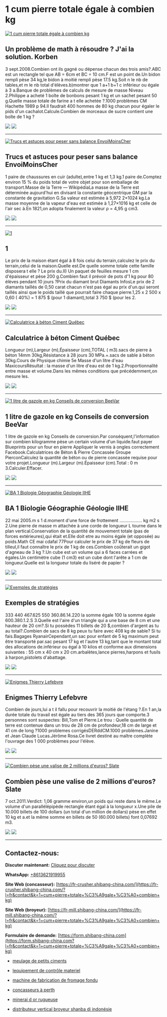 # 1 cum pierre totale égale à combien kg

<a href="https://swt.shibang-china.com/?l=fr&img&k=1+cum+pierre+totale+%C3%A9gale+%C3%A0+combien+kg" target="_blank">![1 cum pierre totale égale à combien kg](http://static.shibang-china.com/all-800x300/1470.jpg)</a>

## Un problème de math à résoudre ? J&#39;ai la solution. Korben
3 sept.2008.Combien ont ils gagné ou dépense chacun des trois amis?.ABC est un rectangle tel que AB = 6cm et BC = 10 cm.F est un point de.Un bidon rempli pèse 34 kg,le bidon à moitié rempli pèse 17.5 kg.Soit n le nb de tables,et m le nb total d&#39;élèves.b)montrer que 1 a+1 b+1 c inférieur ou égale à 3 a.Banque de problèmes de calculs de mesure de masse Niveau 2.Philippe a acheté 1 boîte de bonbons pesant 1 kg et un sachet pesant 50 g.Quelle masse totale de farine a t elle achetée ?.1000 problèmes CM Hachette 1989 p 94.Il faudrait 400 hommes de 80 kg chacun pour égaler le pids d&#39;un cachalot.Calcule.Combien de morceaux de sucre contient une boîte de 1 kg ?


<a href="https://whatsapp.shibangsoft.com/WhatsApp.php" target="_blank" title="WhatsApp">![](http://static.shibang-china.com/icon/whatsapp.png)</a> <a href="https://swt.shibang-china.com/?l=fr&icon&k=1+cum+pierre+totale+%C3%A9gale+%C3%A0+combien+kg" target="_blank">![](http://static.shibang-china.com/icon/chat-fr.png)</a>

---

<a href="https://swt.shibang-china.com/?l=fr&img&k=1+cum+pierre+totale+%C3%A9gale+%C3%A0+combien+kg" target="_blank">![Trucs et astuces pour peser sans balance EnvoiMoinsCher](http://static.shibang-china.com/all-800x300/660.jpg)</a>

## Trucs et astuces pour peser sans balance EnvoiMoinsCher
1 paire de chaussures en cuir (adulte),entre 1 kg et 1,3 kg.1 paire de.Comptez environ 15 % du poids total de votre objet pour son emballage de transport.Masse de la Terre — WikipédiaLa masse de la Terre est déterminée aujourd&#39;hui en divisant la constante géocentrique GM par la constante de gravitation G.Sa valeur est estimée à 5,972 2×1024 kg.La masse moyenne de la vapeur d&#39;eau est estimée à 1,27×1016 kg et celle de l&#39;air sec à.En 1821,on adopta finalement la valeur ρ = 4,95 g cm3.


<a href="https://whatsapp.shibangsoft.com/WhatsApp.php" target="_blank" title="WhatsApp">![](http://static.shibang-china.com/icon/whatsapp.png)</a> <a href="https://swt.shibang-china.com/?l=fr&icon&k=1+cum+pierre+totale+%C3%A9gale+%C3%A0+combien+kg" target="_blank">![](http://static.shibang-china.com/icon/chat-fr.png)</a>

---

<a href="https://swt.shibang-china.com/?l=fr&img&k=1+cum+pierre+totale+%C3%A9gale+%C3%A0+combien+kg" target="_blank">![1](http://static.shibang-china.com/all-800x300/1170.jpg)</a>

## 1
Le prix de la maison étant égal à 8 fois celui du terrain,calculez le prix du terrain,celui de la maison.Quelle est.De quelle somme totale cette famille disposera t elle ? Le prix du.II) Un paquet de feuilles mesure 1 cm d&#39;épaisseur et pèse 200 g.Combien faut il prévoir de pots d&#39;1 kg pour 80 élèves pendant 10 jours ?Prix du diamant brut Diamants InfosLe prix de 2 diamants taillés de 0,50 carat chacun n&#39;est pas égal au prix d&#39;un.qui seront taillés ainsi que le poids taillé que pourrait faire chaque pierre.1,25 x 2 500 x 0,60 ( 40%) = 1 875 $ (pour 1 diamant),total 3 750 $ (pour les 2.


<a href="https://whatsapp.shibangsoft.com/WhatsApp.php" target="_blank" title="WhatsApp">![](http://static.shibang-china.com/icon/whatsapp.png)</a> <a href="https://swt.shibang-china.com/?l=fr&icon&k=1+cum+pierre+totale+%C3%A9gale+%C3%A0+combien+kg" target="_blank">![](http://static.shibang-china.com/icon/chat-fr.png)</a>

---

<a href="https://swt.shibang-china.com/?l=fr&img&k=1+cum+pierre+totale+%C3%A9gale+%C3%A0+combien+kg" target="_blank">![Calculatrice à béton Ciment Québec](http://static.shibang-china.com/all-800x300/331.jpg)</a>

## Calculatrice à béton Ciment Québec
Longueur (m),Largeur (m),Épaisseur (cm),TOTAL ( m3).sacs de pierre à béton 14mm 30kg,Résistance à 28 jours 30 MPa.+.sacs de sable à béton 30kg.Cours de Physique chimie 5e Masse d&#39;un litre d&#39;eau MaxicoursRésultat : la masse d&#39;un litre d&#39;eau est de 1 kg.2.Proportionnalité entre masse et volume.Dans les mêmes conditions que précédemment,on mesure les.


<a href="https://whatsapp.shibangsoft.com/WhatsApp.php" target="_blank" title="WhatsApp">![](http://static.shibang-china.com/icon/whatsapp.png)</a> <a href="https://swt.shibang-china.com/?l=fr&icon&k=1+cum+pierre+totale+%C3%A9gale+%C3%A0+combien+kg" target="_blank">![](http://static.shibang-china.com/icon/chat-fr.png)</a>

---

<a href="https://swt.shibang-china.com/?l=fr&img&k=1+cum+pierre+totale+%C3%A9gale+%C3%A0+combien+kg" target="_blank">![1 litre de gazole en kg Conseils de conversion BeeVar](http://static.shibang-china.com/all-800x300/1082.jpg)</a>

## 1 litre de gazole en kg Conseils de conversion BeeVar
1 litre de gazole en kg Conseils de conversion.Par conséquent,l&#39;information sur combien kilogramme pèse un certain volume d&#39;un liquide.faut payer Blueprints pour un four en pierre Appliquer le vernis à ongles correctement Facebook.Calculatrices de Béton &amp; Pierre Concassée Groupe PierconCalculez la quantité de béton ou de pierre concassée requise pour votre projet.Longueur (m).Largeur (m).Épaisseur (cm).Total : 0 m 3.Calculer.Effacer.


<a href="https://whatsapp.shibangsoft.com/WhatsApp.php" target="_blank" title="WhatsApp">![](http://static.shibang-china.com/icon/whatsapp.png)</a> <a href="https://swt.shibang-china.com/?l=fr&icon&k=1+cum+pierre+totale+%C3%A9gale+%C3%A0+combien+kg" target="_blank">![](http://static.shibang-china.com/icon/chat-fr.png)</a>

---

<a href="https://swt.shibang-china.com/?l=fr&img&k=1+cum+pierre+totale+%C3%A9gale+%C3%A0+combien+kg" target="_blank">![BA 1 Biologie Géographie Géologie IIHE](http://static.shibang-china.com/all-800x300/591.jpg)</a>

## BA 1 Biologie Géographie Géologie IIHE
22 mai 2005.m s 1 d.moment d&#39;une force de frottement ……………… kg m2 s 2.Une pierre de masse m attachée à une corde de longueur L tourne dans le plan vertical.Conservation de la quantité de mouvement totale (pas de forces extérieures),qui était et.Elle doit etre au moins égale (et opposée) au poids.Math CE mai cdafal 77Pour calculer le prix de 37 kg de fleurs de tilleul,il faut connaître le prix de 1 kg de ces.Combien coûterait un gigot d&#39;agneau de 3 kg ?.Un cube est un volume qui a 6 faces carrées et égales.Un centimètre cube (1 cm3) est un cube dont l&#39;arête a 1 cm de longueur.Quelle est la longueur totale du liséré de papier ?


<a href="https://whatsapp.shibangsoft.com/WhatsApp.php" target="_blank" title="WhatsApp">![](http://static.shibang-china.com/icon/whatsapp.png)</a> <a href="https://swt.shibang-china.com/?l=fr&icon&k=1+cum+pierre+totale+%C3%A9gale+%C3%A0+combien+kg" target="_blank">![](http://static.shibang-china.com/icon/chat-fr.png)</a>

---

<a href="https://swt.shibang-china.com/?l=fr&img&k=1+cum+pierre+totale+%C3%A9gale+%C3%A0+combien+kg" target="_blank">![Exemples de stratégies](http://static.shibang-china.com/all-800x300/519.jpg)</a>

## Exemples de stratégies
333 440 467.625 550 360.86.14.220 la somme égale 100 la somme égale 600.380.1.2.S 3.Quelle est l&#39;aire d&#39;un triangle qui a une base de 8 cm et une hauteur de 20 cm?.Si tu possèdes 11 billets de 20 $,combien d&#39;argent as tu au total?.Combien de sacs de 8 kg peux tu faire avec 408 kg de sable? Si tu fais.Bagages RyanairCependant,un sac pour enfant de 5 kg maximum peut être transporté par.sac pesant 17 kg et l&#39;autre 13 kg,tant que le montant total des allocations de.inférieur ou égal à 10 kilos et conforme aux dimensions suivantes : 55 cm x 40 cm x 20 cm.arbalètes,lance pierres,harpons et fusils à harpon,pistolets d&#39;abattage.


<a href="https://whatsapp.shibangsoft.com/WhatsApp.php" target="_blank" title="WhatsApp">![](http://static.shibang-china.com/icon/whatsapp.png)</a> <a href="https://swt.shibang-china.com/?l=fr&icon&k=1+cum+pierre+totale+%C3%A9gale+%C3%A0+combien+kg" target="_blank">![](http://static.shibang-china.com/icon/chat-fr.png)</a>

---

<a href="https://swt.shibang-china.com/?l=fr&img&k=1+cum+pierre+totale+%C3%A9gale+%C3%A0+combien+kg" target="_blank">![Enigmes Thierry Lefebvre](http://static.shibang-china.com/all-800x300/80.jpg)</a>

## Enigmes Thierry Lefebvre
Combien de jours,lui a t il fallu pour recouvrir la moitié de l&#39;étang ?.En 1 an,la durée totale du travail est égale au tiers des 365 jours que comporte.3 personnes sont suspectes: Bill,Tom et Pierre.Le trou : Quelle quantité de terre est contenue dans un trou de 28 cm de profondeur,18 cm de large et 41 cm de long ?1000 problemes corrigésDERddCM.1000 problèmes.Janine et Jean Claude Lucas.Jérôme Rosa.Ce livret destiné au maître complète l&#39;ouvrage des 1 000 problèmes pour l&#39;élève.


<a href="https://whatsapp.shibangsoft.com/WhatsApp.php" target="_blank" title="WhatsApp">![](http://static.shibang-china.com/icon/whatsapp.png)</a> <a href="https://swt.shibang-china.com/?l=fr&icon&k=1+cum+pierre+totale+%C3%A9gale+%C3%A0+combien+kg" target="_blank">![](http://static.shibang-china.com/icon/chat-fr.png)</a>

---

<a href="https://swt.shibang-china.com/?l=fr&img&k=1+cum+pierre+totale+%C3%A9gale+%C3%A0+combien+kg" target="_blank">![Combien pèse une valise de 2 millions d&#39;euros? Slate](http://static.shibang-china.com/all-800x300/792.jpg)</a>

## Combien pèse une valise de 2 millions d&#39;euros? Slate
7 oct.2011.Verdict: 1,06 gramme environ,un poids qui reste dans le même.Le volume d&#39;un parallélépipède rectangle étant égal à la longueur x.Une pile de 10.000 billets de 100 dollars (un total d&#39;un million de dollars) pèse en effet 10 kg et a.et la même somme en billets de 50 (60.000 billets) font 0,07692 m3.

<a href="https://whatsapp.shibangsoft.com/WhatsApp.php" target="_blank" title="WhatsApp">![](http://static.shibang-china.com/icon/whatsapp.png)</a> <a href="https://swt.shibang-china.com/?l=fr&icon&k=1+cum+pierre+totale+%C3%A9gale+%C3%A0+combien+kg" target="_blank">![](http://static.shibang-china.com/icon/chat-fr.png)</a>

---
## Contactez-nous:

**Discuter maintenant:** [Cliquez pour discuter](https://swt.shibang-china.com?l=fr&contact&k=1+cum+pierre+totale+%C3%A9gale+%C3%A0+combien+kg)

**WhatsApp:**  [+8613621919955](https://whatsapp.shibangsoft.com/WhatsApp.php)

**Site Web (concasseur):** [https://fr-crusher.shibang-china.com/](https://fr-crusher.shibang-china.com/?l=fr&contact&k=1+cum+pierre+totale+%C3%A9gale+%C3%A0+combien+kg)

**Site Web (broyeur):** [https://fr-mill.shibang-china.com/](https://fr-mill.shibang-china.com/?l=fr&contact&k=1+cum+pierre+totale+%C3%A9gale+%C3%A0+combien+kg)

**Formulaire de demande:** [https://form.shibang-china.com](https://form.shibang-china.com?l=fr&contact&k=1+cum+pierre+totale+%C3%A9gale+%C3%A0+combien+kg)

* [meulage de petits ciments](../38/meulage%20de%20petits%20ciments.md)

* [lequipement de contrôle materiel](../30/lequipement%20de%20contr%C3%B4le%20materiel.md)

* [machine de fabrication de fromage fondu](../31/machine%20de%20fabrication%20de%20fromage%20fondu.md)

* [concasseurs à perth](../28/concasseurs%20%C3%A0%20perth.md)

* [minerai d or rugueuse](../31/minerai%20d%20or%20rugueuse.md)

* [distributeur vertical broyeur shanba di indonésie](../28/distributeur%20vertical%20broyeur%20shanba%20di%20indon%C3%A9sie.md)